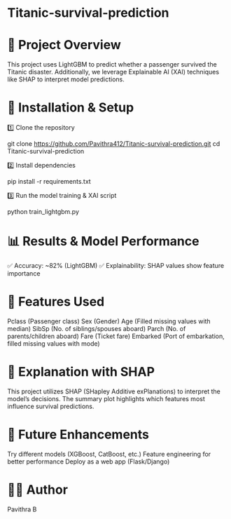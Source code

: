 # Titanic-survival-prediction

# 📌 Project Overview

This project uses LightGBM to predict whether a passenger survived the Titanic disaster. Additionally, we leverage Explainable AI (XAI) techniques like SHAP to interpret model predictions.

# 🚀 Installation & Setup

1️⃣ Clone the repository

git clone https://github.com/Pavithra412/Titanic-survival-prediction.git
cd Titanic-survival-prediction

2️⃣ Install dependencies

pip install -r requirements.txt

3️⃣ Run the model training & XAI script

python train_lightgbm.py

# 📊 Results & Model Performance

✅ Accuracy: ~82% (LightGBM)
✅ Explainability: SHAP values show feature importance

# 📌 Features Used

Pclass (Passenger class)
Sex (Gender)
Age (Filled missing values with median)
SibSp (No. of siblings/spouses aboard)
Parch (No. of parents/children aboard)
Fare (Ticket fare)
Embarked (Port of embarkation, filled missing values with mode)

# 📜 Explanation with SHAP

This project utilizes SHAP (SHapley Additive exPlanations) to interpret the model’s decisions. The summary plot highlights which features most influence survival predictions.

# 📌 Future Enhancements

Try different models (XGBoost, CatBoost, etc.)
Feature engineering for better performance
Deploy as a web app (Flask/Django)

# 👨‍💻 Author
Pavithra B

